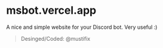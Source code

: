 # msbot.vercel.app

A nice and simple website for your Discord bot. Very useful :)

> Desinged/Coded: @mustifix
